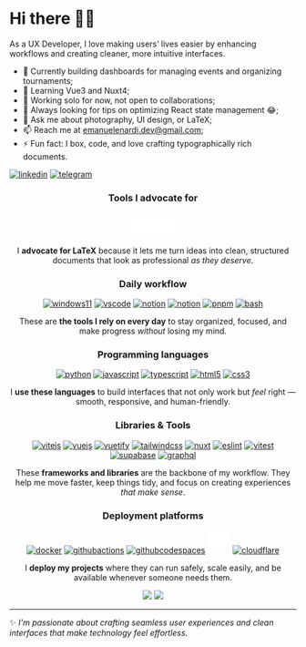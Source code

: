 # Hi there 👋🏻

As a UX Developer, I love making users’ lives easier by enhancing workflows and creating cleaner, more intuitive interfaces.

- 🔭 Currently building dashboards for managing events and organizing tournaments;
- 🌱 Learning Vue3 and Nuxt4;
- 👯 Working solo for now, not open to collaborations;
- 🤔 Always looking for tips on optimizing React state management 😂;
- 💬 Ask me about photography, UI design, or LaTeX;
- 📫 Reach me at emanuelenardi.dev@gmail.com;
- ⚡ Fun fact: I box, code, and love crafting typographically rich documents.

[![linkedin](https://img.shields.io/badge/LinkedIn-0077B5?style=for-the-badge&logo=linkedin&logoColor=white)](https://www.linkedin.com/in/emanuelenardi/)
[![telegram](https://img.shields.io/badge/Telegram-2CA5E0?style=for-the-badge&logo=telegram&logoColor=white)](https://t.me/emanuelenardi)

<div align=center>

  ### Tools I advocate for

  <a href="https://www.latex-project.org/get/" target="_blank" rel="noopener noreferrer">
    <picture>
      <source
        srcset="https://raw.githubusercontent.com/emanuelenardi/EmanueleNardi/main/latex-light-theme.svg"
        media="(prefers-color-scheme: light)" />
      <source
        srcset="https://raw.githubusercontent.com/emanuelenardi/EmanueleNardi/main/latex-dark-theme.svg"
        media="(prefers-color-scheme: dark)" />
      <img
        src="https://raw.githubusercontent.com/emanuelenardi/EmanueleNardi/main/latex-dark-theme.svg"
        width="100"
        alt="LaTeX" />
    </picture>
  </a>

  I **advocate for LaTeX** because it lets me turn ideas into clean, structured documents that look as professional _as they deserve_.

  ### Daily workflow

  <p align="center">
    <a href="https://www.microsoft.com/it-it/software-download/windows11" target="_blank" rel="noopener noreferrer"><img src="https://cdn.jsdelivr.net/gh/devicons/devicon@latest/icons/windows11/windows11-original.svg" height="40" width="40" alt="windows11" /></a>
    <a href="https://www.latex-project.org/get/" target="_blank" rel="noopener noreferrer"><img src="https://cdn.jsdelivr.net/gh/devicons/devicon@latest/icons/vscode/vscode-original.svg" height="40" width="40" alt="vscode" /></a>
    <a href="https://www.notion.com/" target="_blank" rel="noopener noreferrer"><img src="https://cdn.jsdelivr.net/gh/devicons/devicon@latest/icons/notion/notion-original.svg" height="40" width="40" alt="notion" /></a>
    <a href="https://www.overleaf.com/" target="_blank" rel="noopener noreferrer"><img src="https://images.ctfassets.net/nrgyaltdicpt/451Wbu94Q1X3M5QIk74QLL/08e42061e965fb152a329ded74cdc3ce/overleaf-o-logo-primary.svg" height="40" width="40" alt="notion" /></a>
    <a href="https://pnpm.io/it/" target="_blank" rel="noopener noreferrer"><img src="https://cdn.jsdelivr.net/gh/devicons/devicon@latest/icons/pnpm/pnpm-original.svg" height="40" width="40" alt="pnpm" /></a>
    <a href="https://developer.mozilla.org/en-US/docs/Learn_web_development/Getting_started/Environment_setup/Command_line" target="_blank" rel="noopener noreferrer"><img src="https://cdn.jsdelivr.net/gh/devicons/devicon@latest/icons/bash/bash-original.svg" height="40" width="40" alt="bash" /></a>
  </p>

  These are **the tools I rely on every day** to stay organized, focused, and make progress _without_ losing my mind.

  ### Programming languages

  <p align="center">
    <a href="https://www.python.org/" target="_blank" rel="noopener noreferrer"><img src="https://cdn.jsdelivr.net/gh/devicons/devicon@latest/icons/python/python-original.svg" height="40" width="40" alt="python" /></a>
    <a href="https://developer.mozilla.org/en-US/docs/Web/JavaScript" target="_blank" rel="noopener noreferrer"><img src="https://cdn.jsdelivr.net/gh/devicons/devicon@latest/icons/javascript/javascript-original.svg" height="40" width="40" alt="javascript" /></a>
    <a href="https://www.typescriptlang.org/" target="_blank" rel="noopener noreferrer"><img src="https://cdn.jsdelivr.net/gh/devicons/devicon@latest/icons/typescript/typescript-original.svg" height="40" width="40" alt="typescript" /></a>
    <a href="https://developer.mozilla.org/en-US/docs/Web/HTML" target="_blank" rel="noopener noreferrer"><img src="https://cdn.jsdelivr.net/gh/devicons/devicon@latest/icons/html5/html5-original.svg" height="40" width="40" alt="html5" /></a>
    <a href="https://developer.mozilla.org/en-US/docs/Web/CSS" target="_blank" rel="noopener noreferrer"><img src="https://cdn.jsdelivr.net/gh/devicons/devicon@latest/icons/css3/css3-original.svg" height="40" width="40" alt="css3" /></a>
  </p>

  I **use these languages** to build interfaces that not only work but _feel_ right — smooth, responsive, and human-friendly.
  
  ### Libraries & Tools

  <p align="center">
    <a href="https://vite.dev/" target="_blank" rel="noopener noreferrer"><img src="https://cdn.jsdelivr.net/gh/devicons/devicon@latest/icons/vitejs/vitejs-original.svg" height="40" width="40" alt="vitejs" /></a>
    <a href="https://vuejs.org/" target="_blank" rel="noopener noreferrer"><img src="https://cdn.jsdelivr.net/gh/devicons/devicon@latest/icons/vuejs/vuejs-original.svg" height="40" width="40" alt="vuejs" /></a>
    <a href="https://vuetifyjs.com/en/" target="_blank" rel="noopener noreferrer"><img src="https://cdn.jsdelivr.net/gh/devicons/devicon@latest/icons/vuetify/vuetify-original.svg" height="40" width="40" alt="vuetify" /></a>
    <a href="https://tailwindcss.com/" target="_blank" rel="noopener noreferrer"><img src="https://cdn.jsdelivr.net/gh/devicons/devicon@latest/icons/tailwindcss/tailwindcss-original.svg" height="40" width="40" alt="tailwindcss" /></a>
    <a href="https://nuxt.com/" target="_blank" rel="noopener noreferrer"><img src="https://cdn.jsdelivr.net/gh/devicons/devicon@latest/icons/nuxt/nuxt-original.svg" height="40" width="40" alt="nuxt" /></a>
    <a href="https://eslint.org/" target="_blank" rel="noopener noreferrer"><img src="https://cdn.jsdelivr.net/gh/devicons/devicon@latest/icons/eslint/eslint-original.svg" height="40" width="40" alt="eslint" /></a>
    <a href="https://vitest.dev/" target="_blank" rel="noopener noreferrer"><img src="https://cdn.jsdelivr.net/gh/devicons/devicon@latest/icons/vitest/vitest-original.svg" height="40" width="40" alt="vitest" /></a>
    <a href="https://supabase.com/" target="_blank" rel="noopener noreferrer"><img src="https://cdn.jsdelivr.net/gh/devicons/devicon@latest/icons/supabase/supabase-original.svg" height="40" width="40" alt="supabase" /></a>
    <a href="https://graphql.org/" target="_blank" rel="noopener noreferrer"><img src="https://cdn.jsdelivr.net/gh/devicons/devicon@latest/icons/graphql/graphql-plain.svg" height="40" width="40" alt="graphql" /></a>
  </p>

  These **frameworks and libraries** are the backbone of my workflow. They help me move faster, keep things tidy, and focus on creating experiences _that make sense_.

  ### Deployment platforms

  <p align="center">
    <a href="https://www.docker.com/" target="_blank" rel="noopener noreferrer"><img src="https://cdn.jsdelivr.net/gh/devicons/devicon@latest/icons/docker/docker-original.svg" height="40" width="40" alt="docker" /></a>
    <a href="https://github.com/features/actions" target="_blank" rel="noopener noreferrer"><img src="https://cdn.jsdelivr.net/gh/devicons/devicon@latest/icons/githubactions/githubactions-original.svg" height="40" width="40" alt="githubactions" /></a>
    <a href="https://github.com/features/codespaces" target="_blank" rel="noopener noreferrer"><img src="https://cdn.jsdelivr.net/gh/devicons/devicon@latest/icons/githubcodespaces/githubcodespaces-original.svg" height="40" width="40" alt="githubcodespaces" /></a>
    <a href="https://vercel.com/" target="_blank" rel="noopener noreferrer">
      <picture>
        <source
          srcset="https://cdn.jsdelivr.net/gh/devicons/devicon@latest/icons/vercel/vercel-original.svg"
          media="(prefers-color-scheme: light)" />
        <source
          srcset="https://raw.githubusercontent.com/emanuelenardi/EmanueleNardi/main/vercel-original.svg"
          media="(prefers-color-scheme: dark)" />
        <img
          src="https://raw.githubusercontent.com/emanuelenardi/EmanueleNardi/main/vercel-original.svg"
          height="40"
          width="40"
          alt="Vercel" /></picture></a>
    <a href="https://www.cloudflare.com/" target="_blank" rel="noopener noreferrer"><img src="https://cdn.jsdelivr.net/gh/devicons/devicon@latest/icons/cloudflare/cloudflare-original.svg" height="40" width="40" alt="cloudflare" /></a>
  </p>

  I **deploy my projects** where they can run safely, scale easily, and be available whenever someone needs them.

  <picture>
    <source
      srcset="https://github-readme-stats-phi-three-56.vercel.app/api?username=emanuelenardi&commits_year=2025&hide=prs&show_icons=true&theme=github_dark"
      media="(prefers-color-scheme: dark)"
    />
    <source
      srcset="https://github-readme-stats-phi-three-56.vercel.app/api?username=emanuelenardi&commits_year=2025&hide=prs&show_icons=true&theme=rose"
      media="(prefers-color-scheme: light), (prefers-color-scheme: no-preference)"
    />
    <img src="https://github-readme-stats-phi-three-56.vercel.app/api?username=emanuelenardi&commits_year=2025&hide=prs&show_icons=true" />
  </picture>
  <picture>
    <source
      srcset="https://github-readme-stats-phi-three-56.vercel.app/api/top-langs/?username=emanuelenardi&layout=compact&theme=github_dark"
      media="(prefers-color-scheme: dark)"
    />
    <source
      srcset="https://github-readme-stats-phi-three-56.vercel.app/api/top-langs/?username=emanuelenardi&layout=compact&theme=rose"
      media="(prefers-color-scheme: light), (prefers-color-scheme: no-preference)"
    />
    <img src="https://github-readme-stats-phi-three-56.vercel.app/api/top-langs/?username=emanuelenardi&layout=compact" />
  </picture>
</div>

---

✨ *I'm passionate about crafting seamless user experiences and clean interfaces that make technology feel effortless.*
